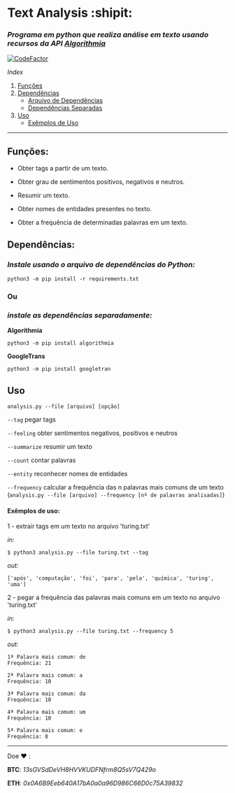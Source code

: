 # Text Analysis :shipit:

### _Programa em python que realiza análise em texto usando recursos da API [Algorithmia](https://algorithmia.com)_

[![CodeFactor](https://www.codefactor.io/repository/github/mateusfg7/textanalysis/badge)](https://www.codefactor.io/repository/github/mateusfg7/textanalysis)

_Index_

1. [Funções](#funções)
2. [Dependências](#dependências)
    - [Arquivo de Dependências](#instale-usando-o-arquivo-de-dependências-do-python)
    - [Dependências Separadas](#instale-as-dependências-separadamente)
3. [Uso](#uso)
    - [Exêmplos de Uso](#exêmplos-de-uso)

---

## Funções:

-   Obter tags a partir de um texto.

-   Obter grau de sentimentos positivos, negativos e neutros.

-   Resumir um texto.

-   Obter nomes de entidades presentes no texto.

-   Obter a frequência de determinadas palavras em um texto.

## Dependências:

### _Instale usando o arquivo de dependências do Python:_

```
python3 -m pip install -r requirements.txt
```

### **Ou**

### _instale as dependências separadamente:_

**Algorithmia**

```
python3 -m pip install algorithmia
```

**GoogleTrans**

```
python3 -m pip install googletran
```

## Uso

`analysis.py --file [arquivo] [opção]`

`--tag` pegar tags

`--feeling` obter sentimentos negativos, positivos e neutros

`--summarize` resumir um texto

`--count` contar palavras

`--entity` reconhecer nomes de entidades

`--frequency` calcular a frequência das n palavras mais comuns de um texto
(`analysis.py --file [arquivo] --frequency [nº de palavras analisadas]`)

#### Exêmplos de uso:

1 - extrair tags em um texto no arquivo 'turing.txt'

_in:_

```shell
$ python3 analysis.py --file turing.txt --tag
```

_out:_

```shell
['após', 'computação', 'foi', 'para', 'pela', 'química', 'turing', 'uma']
```

2 - pegar a frequência das palavras mais comuns em um texto no arquivo 'turing.txt'

_in:_

```shell
$ python3 analysis.py --file turing.txt --frequency 5
```

_out:_

```shell
1ª Palavra mais comum: de
Frequência: 21

2ª Palavra mais comum: a
Frequência: 10

3ª Palavra mais comum: da
Frequência: 10

4ª Palavra mais comum: um
Frequência: 10

5ª Palavra mais comum: e
Frequência: 8
```

---

Doe :heart: :

**BTC**: _13sGVSdDeVH8HVVKUDFNfrm8Q5sV7Q429o_

**ETH**: _0x0A6B9Eeb640A17bA0a0a96D986C66D0c75A39832_
